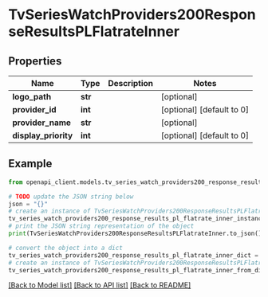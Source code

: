 # TvSeriesWatchProviders200ResponseResultsPLFlatrateInner


## Properties

Name | Type | Description | Notes
------------ | ------------- | ------------- | -------------
**logo_path** | **str** |  | [optional] 
**provider_id** | **int** |  | [optional] [default to 0]
**provider_name** | **str** |  | [optional] 
**display_priority** | **int** |  | [optional] [default to 0]

## Example

```python
from openapi_client.models.tv_series_watch_providers200_response_results_pl_flatrate_inner import TvSeriesWatchProviders200ResponseResultsPLFlatrateInner

# TODO update the JSON string below
json = "{}"
# create an instance of TvSeriesWatchProviders200ResponseResultsPLFlatrateInner from a JSON string
tv_series_watch_providers200_response_results_pl_flatrate_inner_instance = TvSeriesWatchProviders200ResponseResultsPLFlatrateInner.from_json(json)
# print the JSON string representation of the object
print(TvSeriesWatchProviders200ResponseResultsPLFlatrateInner.to_json())

# convert the object into a dict
tv_series_watch_providers200_response_results_pl_flatrate_inner_dict = tv_series_watch_providers200_response_results_pl_flatrate_inner_instance.to_dict()
# create an instance of TvSeriesWatchProviders200ResponseResultsPLFlatrateInner from a dict
tv_series_watch_providers200_response_results_pl_flatrate_inner_from_dict = TvSeriesWatchProviders200ResponseResultsPLFlatrateInner.from_dict(tv_series_watch_providers200_response_results_pl_flatrate_inner_dict)
```
[[Back to Model list]](../README.md#documentation-for-models) [[Back to API list]](../README.md#documentation-for-api-endpoints) [[Back to README]](../README.md)


